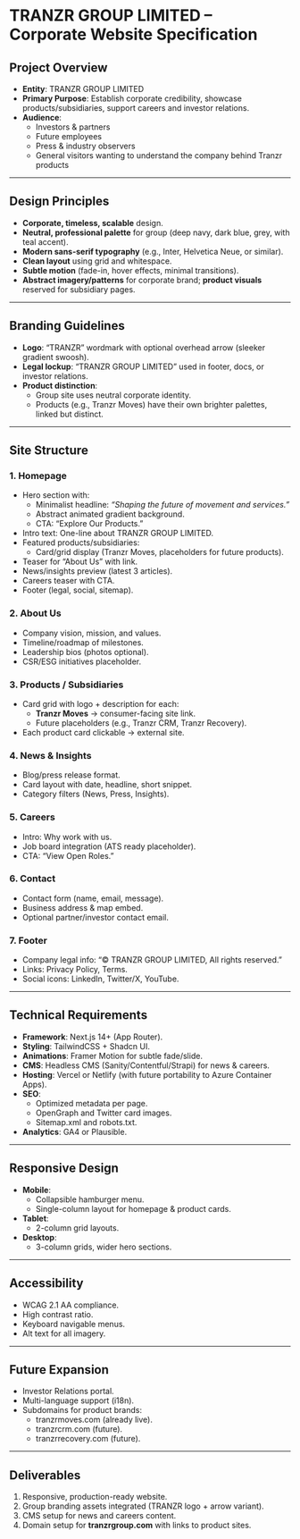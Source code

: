 # TRANZR GROUP LIMITED – Corporate Website Specification

## Project Overview
- **Entity**: TRANZR GROUP LIMITED
- **Primary Purpose**: Establish corporate credibility, showcase products/subsidiaries, support careers and investor relations.
- **Audience**:
  - Investors & partners
  - Future employees
  - Press & industry observers
  - General visitors wanting to understand the company behind Tranzr products

---

## Design Principles
- **Corporate, timeless, scalable** design.
- **Neutral, professional palette** for group (deep navy, dark blue, grey, with teal accent).
- **Modern sans-serif typography** (e.g., Inter, Helvetica Neue, or similar).
- **Clean layout** using grid and whitespace.
- **Subtle motion** (fade-in, hover effects, minimal transitions).
- **Abstract imagery/patterns** for corporate brand; **product visuals** reserved for subsidiary pages.

---

## Branding Guidelines
- **Logo**: “TRANZR” wordmark with optional overhead arrow (sleeker gradient swoosh).  
- **Legal lockup**: “TRANZR GROUP LIMITED” used in footer, docs, or investor relations.
- **Product distinction**:  
  - Group site uses neutral corporate identity.  
  - Products (e.g., Tranzr Moves) have their own brighter palettes, linked but distinct.  

---

## Site Structure
### 1. Homepage
- Hero section with:
  - Minimalist headline: *“Shaping the future of movement and services.”*
  - Abstract animated gradient background.
  - CTA: “Explore Our Products.”
- Intro text: One-line about TRANZR GROUP LIMITED.
- Featured products/subsidiaries:
  - Card/grid display (Tranzr Moves, placeholders for future products).
- Teaser for “About Us” with link.
- News/insights preview (latest 3 articles).
- Careers teaser with CTA.
- Footer (legal, social, sitemap).

### 2. About Us
- Company vision, mission, and values.
- Timeline/roadmap of milestones.
- Leadership bios (photos optional).
- CSR/ESG initiatives placeholder.

### 3. Products / Subsidiaries
- Card grid with logo + description for each:
  - **Tranzr Moves** → consumer-facing site link.
  - Future placeholders (e.g., Tranzr CRM, Tranzr Recovery).
- Each product card clickable → external site.

### 4. News & Insights
- Blog/press release format.
- Card layout with date, headline, short snippet.
- Category filters (News, Press, Insights).

### 5. Careers
- Intro: Why work with us.
- Job board integration (ATS ready placeholder).
- CTA: “View Open Roles.”

### 6. Contact
- Contact form (name, email, message).
- Business address & map embed.
- Optional partner/investor contact email.

### 7. Footer
- Company legal info: “© TRANZR GROUP LIMITED, All rights reserved.”
- Links: Privacy Policy, Terms.
- Social icons: LinkedIn, Twitter/X, YouTube.

---

## Technical Requirements
- **Framework**: Next.js 14+ (App Router).
- **Styling**: TailwindCSS + Shadcn UI.
- **Animations**: Framer Motion for subtle fade/slide.
- **CMS**: Headless CMS (Sanity/Contentful/Strapi) for news & careers.
- **Hosting**: Vercel or Netlify (with future portability to Azure Container Apps).
- **SEO**:
  - Optimized metadata per page.
  - OpenGraph and Twitter card images.
  - Sitemap.xml and robots.txt.
- **Analytics**: GA4 or Plausible.

---

## Responsive Design
- **Mobile**:
  - Collapsible hamburger menu.
  - Single-column layout for homepage & product cards.
- **Tablet**:
  - 2-column grid layouts.
- **Desktop**:
  - 3-column grids, wider hero sections.

---

## Accessibility
- WCAG 2.1 AA compliance.
- High contrast ratio.
- Keyboard navigable menus.
- Alt text for all imagery.

---

## Future Expansion
- Investor Relations portal.
- Multi-language support (i18n).
- Subdomains for product brands:
  - tranzrmoves.com (already live).
  - tranzrcrm.com (future).
  - tranzrrecovery.com (future).

---

## Deliverables
1. Responsive, production-ready website.
2. Group branding assets integrated (TRANZR logo + arrow variant).
3. CMS setup for news and careers content.
4. Domain setup for **tranzrgroup.com** with links to product sites.
